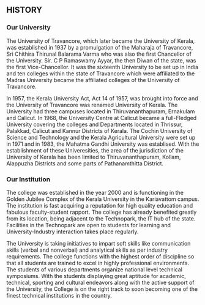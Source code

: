 <div align="left" class="contentDiv">
<h2>HISTORY</h2>
<h3>Our University</h3>
<p>The University of Travancore, which later became the University of Kerala, was established in 1937 by a promulgation of the Maharaja of Travancore, Sri Chithira Thirunal Balarama Varma who was also the first Chancellor of the University. Sir. C P Ramaswamy Ayyar, the then Diwan of the state, was the first Vice-Chancellor. It was the sixteenth University to be set up in India and ten colleges within the state of Travancore which were affiliated to the Madras University became the affiliated colleges of the University of Travancore.</p>
<p>In 1957, the Kerala University Act, Act 14 of 1957, was brought into force and the University of Travancore was renamed University of Kerala. The University had three campuses located in Thiruvananthapuram, Ernakulam and Calicut. In 1968, the University Centre at Calicut became a full-Fledged University covering the colleges and Departments located in Thrissur, Palakkad, Calicut and Kannur Districts of Kerala. The Cochin University of Science and Technology and the Kerala Agricultural University were set up in 1971 and in 1983, the Mahatma Gandhi University was establised. With the establishment of these Univeresities, the area of the jurisdiction of the University of Kerala has been limited to Thiruvananthapuram, Kollam, Alappuzha Districts and some parts of Pathanamthitta District.</p>
<h3>Our Institution</h3>
<p>The college was established in the year 2000 and is functioning in the Golden Jubilee Complex of the Kerala University in the Kariavattom campus. The institution is fast acquiring a reputation for high quality education and fabulous faculty-student rapport. The college has already benefited greatly from its location, being adjacent to the Technopark, the IT hub of the state. Facilities in the Technopark are open to students for learning and University-Industry interaction takes place regularly.</p>
<p>The University is taking initiatives to impart soft skills like communication skills (verbal and nonverbal) and analytical skills as per industry requirements. The college functions with the highest order of discipline so that all students are trained to excel in highly professional environments. The students of various departments organize national level technical symposiums. With the students displaying great aptitude for academic, technical, sporting and cultural endeavors along with the active support of the University, the College is on the right track to soon becoming one of the finest technical institutions in the country.</p>
</div>
